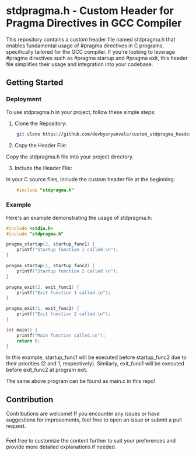 
# stdpragma.h - Custom Header for Pragma Directives in GCC Compiler

This repository contains a custom header file named stdpragma.h that enables fundamental usage of #pragma directives in C programs, specifically tailored for the GCC compiler. If you're looking to leverage #pragma directives such as #pragma startup and #pragma exit, this header file simplifies their usage and integration into your codebase.



## Getting Started

### Deployment
To use stdpragma.h in your project, follow these simple steps:

1. Clone the Repository:
```bash
    git clone https://github.com/devbyaryanvala/custom_stdpragma_header.git
```
2. Copy the Header File:

Copy the stdpragma.h file into your project directory.

3. Include the Header File:

In your C source files, include the custom header file at the beginning:

```c
    #include "stdpragma.h"
```

### Example
Here's an example demonstrating the usage of stdpragma.h:
```c
#include <stdio.h>
#include "stdpragma.h"

pragma_startup(2, startup_func1) {
    printf("Startup function 1 called.\n");
}

pragma_startup(1, startup_func2) {
    printf("Startup function 2 called.\n");
}

pragma_exit(2, exit_func1) {
    printf("Exit function 1 called.\n");
}

pragma_exit(1, exit_func2) {
    printf("Exit function 2 called.\n");
}

int main() {
    printf("Main function called.\n");
    return 0;
}
```
In this example, startup_func1 will be executed before startup_func2 due to their priorities (2 and 1, respectively). Similarly, exit_func1 will be executed before exit_func2 at program exit.

The same above program can be found as main.c in this repo!

## Contribution

Contributions are welcome! If you encounter any issues or have suggestions for improvements, feel free to open an issue or submit a pull request.

###

Feel free to customize the content further to suit your preferences and provide more detailed explanations if needed.



